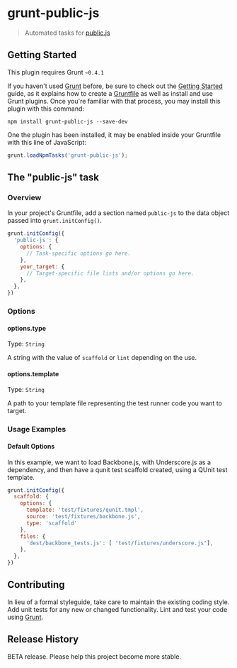 # grunt-public-js

> Automated tasks for [public.js](https://github.com/alex-seville/public.js)

## Getting Started
This plugin requires Grunt `~0.4.1`

If you haven't used [Grunt](http://gruntjs.com/) before, be sure to check out the [Getting Started](http://gruntjs.com/getting-started) guide, as it explains how to create a [Gruntfile](http://gruntjs.com/sample-gruntfile) as well as install and use Grunt plugins. Once you're familiar with that process, you may install this plugin with this command:

```shell
npm install grunt-public-js --save-dev
```

One the plugin has been installed, it may be enabled inside your Gruntfile with this line of JavaScript:

```js
grunt.loadNpmTasks('grunt-public-js');
```

## The "public-js" task

### Overview
In your project's Gruntfile, add a section named `public-js` to the data object passed into `grunt.initConfig()`.

```js
grunt.initConfig({
  'public-js': {
    options: {
      // Task-specific options go here.
    },
    your_target: {
      // Target-specific file lists and/or options go here.
    },
  },
})
```

### Options

#### options.type
Type: `String`

A string with the value of `scaffold` or `lint` depending on the use.

#### options.template
Type: `String`

A path to your template file representing the test runner code you want to target.




### Usage Examples

#### Default Options
In this example, we want to load Backbone.js, with Underscore.js as a dependency, and then have a qunit test scaffold created, using a QUnit test template.

```js
grunt.initConfig({
  scaffold: {
    options: {
      template: 'test/fixtures/qunit.tmpl',
      source: 'test/fixtures/backbone.js',
      type: 'scaffold'
    },
    files: {
      'dest/backbone_tests.js': [ 'test/fixtures/underscore.js'],
    },
  },
})
```

## Contributing
In lieu of a formal styleguide, take care to maintain the existing coding style. Add unit tests for any new or changed functionality. Lint and test your code using [Grunt](http://gruntjs.com/).

## Release History
BETA release.  Please help this project become more stable.
